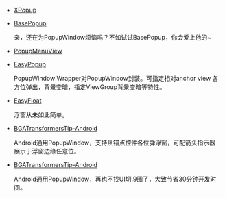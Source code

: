 * [XPopup](https://github.com/li-xiaojun/XPopup)
* [BasePopup](https://github.com/razerdp/BasePopup)

    亲，还在为PopupWindow烦恼吗？不如试试BasePopup，你会爱上他的~ 
* [PopupMenuView](https://github.com/minetsh/PopupMenuView)
* [EasyPopup](https://github.com/zyyoona7/EasyPopup)

    PopupWindow Wrapper对PopupWindow封装。可指定相对anchor view 各方位弹出，背景变暗，指定ViewGroup背景变暗等特性。   
* [EasyFloat](https://github.com/princekin-f/EasyFloat)

    浮窗从未如此简单。
* [BGATransformersTip-Android](https://github.com/bingoogolapple/BGATransformersTip-Android)

    Android通用PopupWindow，支持从锚点控件各位弹浮窗，可配箭头指示器展示于浮窗边缘任意位。
* [BGATransformersTip-Android](https://github.com/bingoogolapple/BGATransformersTip-Android)

    Android通用PopupWindow，再也不找UI切.9图了，大致节省30分钟开发时间。